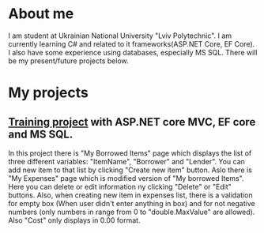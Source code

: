 # About me
I am student at Ukrainian National University "Lviv Polytechnic". I am currently learning C# and related to it frameworks(ASP.NET Core, EF Core). I also have some experience using databases, especially MS SQL. There will be my present/future projects below.

# My projects
<h2><a href="https://github.com/VladyslavStashkevych/WebApplicationProject">Training project<a> with ASP.NET core MVC, EF core and MS SQL.</h2>

In this project there is "My Borrowed Items" page which displays the list of three different variables: "ItemName", "Borrower" and "Lender". You can add new item to that list by clicking "Create new item" button. Aslo there is "My Expenses" page which is modified version of "My borrowed Items". Here you can delete or edit information ny clicking "Delete" or "Edit" buttons. Also, when creating new item in expenses list, there is a validation for empty box (When user didn't enter anything in box) and for not negative numbers (only numbers in range from 0 to "double.MaxValue" are allowed). Also "Cost" only displays in 0.00 format.
